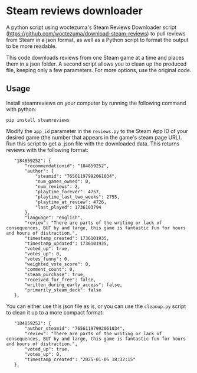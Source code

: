 # Steam reviews downloader
 A python script using woctezuma's Steam Reviews Downloader script (https://github.com/woctezuma/download-steam-reviews) to pull reviews from Steam in a json format, as well as a Python script to format the output to be more readable.

 This code downloads reviews from one Steam game at a time and places them in a json folder. A second script allows you to clean up the produced file, keeping only a few parameters. For more options, use the original code.

## Usage
 Install steamreviews on your computer by running the following command with python: 
 ```
 pip install steamreviews
 ```
 Modify the `app_id` parameter in the `reviews.py` to the Steam App ID of your desired game (the number that appears in the game's steam page URL). Run this script to get a .json file with the downloaded data. This returns reviews with the following format:
 ```
    "184859252": {
        "recommendationid": "184859252",
        "author": {
            "steamid": "76561197992061034",
            "num_games_owned": 0,
            "num_reviews": 2,
            "playtime_forever": 4757,
            "playtime_last_two_weeks": 2755,
            "playtime_at_review": 4726,
            "last_played": 1736103794
        },
        "language": "english",
        "review": "There are parts of the writing or lack of consequences, BUT by and large, this game is fantastic fun for hours and hours of distraction.",
        "timestamp_created": 1736101935,
        "timestamp_updated": 1736101935,
        "voted_up": true,
        "votes_up": 0,
        "votes_funny": 0,
        "weighted_vote_score": 0,
        "comment_count": 0,
        "steam_purchase": true,
        "received_for_free": false,
        "written_during_early_access": false,
        "primarily_steam_deck": false
    },
 ```
 You can either use this json file as is, or you can use the `cleanup.py` script to clean it up to a more compact format:
 ```
    "184859252": {
        "author_steamid": "76561197992061034",
        "review": "There are parts of the writing or lack of consequences, BUT by and large, this game is fantastic fun for hours and hours of distraction.",
        "voted_up": true,
        "votes_up": 0,
        "timestamp_created": "2025-01-05 18:32:15"
    },
 ```
